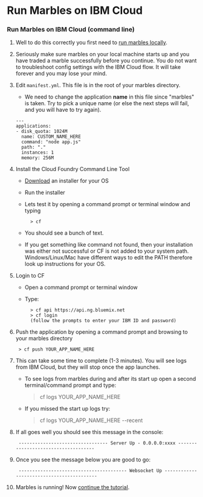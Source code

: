 # Run Marbles on IBM Cloud

### Run Marbles on IBM Cloud (command line)

1. Well to do this correctly you first need to [run marbles locally](./host_marbles_locally.md).
1. Seriously make sure marbles on your local machine starts up and you have traded a marble successfully before you continue. You do not want to troubleshoot config settings with the IBM Cloud flow. It will take forever and you may lose your mind.
1. Edit `manifest.yml`.  This file is in the root of your marbles directory.
	- We need to change the application **name** in this file since "marbles" is taken. Try to pick a unique name (or else the next steps will fail, and you will have to try again).

	```
	---
	applications:
	- disk_quota: 1024M
	  name: CUSTOM_NAME_HERE
	  command: "node app.js"
	  path: "."
	  instances: 1
	  memory: 256M
	```

1. Install the Cloud Foundry Command Line Tool
	- [Download](https://github.com/cloudfoundry/cli/releases) an installer for your OS
	- Run the installer
	- Lets test it by opening a command prompt or terminal window and typing

			> cf

	- You should see a bunch of text.
	- If you get something like command not found, then your installation was either not successful or CF is not added to your system path.
			Windows/Linux/Mac have different ways to edit the PATH therefore look up instructions for your OS.

1. Login to CF
	- Open a command prompt or terminal window
	- Type:

			> cf api https://api.ng.bluemix.net
			> cf login
			(follow the prompts to enter your IBM ID and password)

1. Push the application by opening a command prompt and browsing to your marbles directory

		> cf push YOUR_APP_NAME_HERE

1. This can take some time to complete (1-3 minutes). You will see logs from IBM Cloud, but they will stop once the app launches.
	- To see logs from marbles during and after its start up open a second terminal/command prompt and type:

		> cf logs YOUR_APP_NAME_HERE

	- If you missed the start up logs try:

		> cf logs YOUR_APP_NAME_HERE --recent

1. If all goes well you should see this message in the console:

		--------------------------------- Server Up - 0.0.0.0:xxxx ------------------------------------

1. Once you see the message below you are good to go:

		---------------------------------------- Websocket Up ------------------------------------------

1. Marbles is running! Now [continue the tutorial](../README.md#use).
